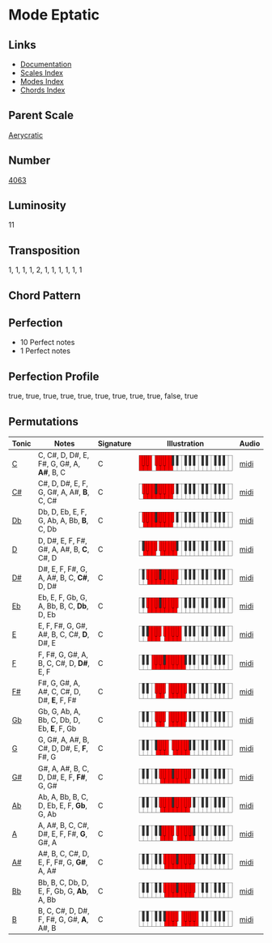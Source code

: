 # Mode Eptatic

## Links

- [Documentation](README.md)
- [Scales Index](Scales.md)
- [Modes Index](Modes.md)
- [Chords Index](Chords.md)

## Parent Scale

[Aerycratic](ScaleAerycratic.md)

## Number

[4063](https://ianring.com/musictheory/scales/4063)

## Luminosity

11

## Transposition

1, 1, 1, 1, 2, 1, 1, 1, 1, 1, 1

## Chord Pattern



## Perfection

- 10 Perfect notes
- 1 Perfect notes

## Perfection Profile

true, true, true, true, true, true, true, true, true, false, true

## Permutations

| Tonic | Notes | Signature | Illustration | Audio |
|-------|-------|-----------|--------------|-------|
| [C](ModeCNaturalEptatic.md) | C, C#, D, D#, E, F#, G, G#, A, **A#**, B, C | C | ![CNaturalEptatic](ModeCNaturalEptatic.png) | [midi](https://github.com/edipermadi/music/blob/main/docs/ModeCNaturalEptatic.mid?raw=true) |
| [C#](ModeCSharpEptatic.md) | C#, D, D#, E, F, G, G#, A, A#, **B**, C, C# | C | ![CSharpEptatic](ModeCSharpEptatic.png) | [midi](https://github.com/edipermadi/music/blob/main/docs/ModeCSharpEptatic.mid?raw=true) |
| [Db](ModeDFlatEptatic.md) | Db, D, Eb, E, F, G, Ab, A, Bb, **B**, C, Db | C | ![DFlatEptatic](ModeDFlatEptatic.png) | [midi](https://github.com/edipermadi/music/blob/main/docs/ModeDFlatEptatic.mid?raw=true) |
| [D](ModeDNaturalEptatic.md) | D, D#, E, F, F#, G#, A, A#, B, **C**, C#, D | C | ![DNaturalEptatic](ModeDNaturalEptatic.png) | [midi](https://github.com/edipermadi/music/blob/main/docs/ModeDNaturalEptatic.mid?raw=true) |
| [D#](ModeDSharpEptatic.md) | D#, E, F, F#, G, A, A#, B, C, **C#**, D, D# | C | ![DSharpEptatic](ModeDSharpEptatic.png) | [midi](https://github.com/edipermadi/music/blob/main/docs/ModeDSharpEptatic.mid?raw=true) |
| [Eb](ModeEFlatEptatic.md) | Eb, E, F, Gb, G, A, Bb, B, C, **Db**, D, Eb | C | ![EFlatEptatic](ModeEFlatEptatic.png) | [midi](https://github.com/edipermadi/music/blob/main/docs/ModeEFlatEptatic.mid?raw=true) |
| [E](ModeENaturalEptatic.md) | E, F, F#, G, G#, A#, B, C, C#, **D**, D#, E | C | ![ENaturalEptatic](ModeENaturalEptatic.png) | [midi](https://github.com/edipermadi/music/blob/main/docs/ModeENaturalEptatic.mid?raw=true) |
| [F](ModeFNaturalEptatic.md) | F, F#, G, G#, A, B, C, C#, D, **D#**, E, F | C | ![FNaturalEptatic](ModeFNaturalEptatic.png) | [midi](https://github.com/edipermadi/music/blob/main/docs/ModeFNaturalEptatic.mid?raw=true) |
| [F#](ModeFSharpEptatic.md) | F#, G, G#, A, A#, C, C#, D, D#, **E**, F, F# | C | ![FSharpEptatic](ModeFSharpEptatic.png) | [midi](https://github.com/edipermadi/music/blob/main/docs/ModeFSharpEptatic.mid?raw=true) |
| [Gb](ModeGFlatEptatic.md) | Gb, G, Ab, A, Bb, C, Db, D, Eb, **E**, F, Gb | C | ![GFlatEptatic](ModeGFlatEptatic.png) | [midi](https://github.com/edipermadi/music/blob/main/docs/ModeGFlatEptatic.mid?raw=true) |
| [G](ModeGNaturalEptatic.md) | G, G#, A, A#, B, C#, D, D#, E, **F**, F#, G | C | ![GNaturalEptatic](ModeGNaturalEptatic.png) | [midi](https://github.com/edipermadi/music/blob/main/docs/ModeGNaturalEptatic.mid?raw=true) |
| [G#](ModeGSharpEptatic.md) | G#, A, A#, B, C, D, D#, E, F, **F#**, G, G# | C | ![GSharpEptatic](ModeGSharpEptatic.png) | [midi](https://github.com/edipermadi/music/blob/main/docs/ModeGSharpEptatic.mid?raw=true) |
| [Ab](ModeAFlatEptatic.md) | Ab, A, Bb, B, C, D, Eb, E, F, **Gb**, G, Ab | C | ![AFlatEptatic](ModeAFlatEptatic.png) | [midi](https://github.com/edipermadi/music/blob/main/docs/ModeAFlatEptatic.mid?raw=true) |
| [A](ModeANaturalEptatic.md) | A, A#, B, C, C#, D#, E, F, F#, **G**, G#, A | C | ![ANaturalEptatic](ModeANaturalEptatic.png) | [midi](https://github.com/edipermadi/music/blob/main/docs/ModeANaturalEptatic.mid?raw=true) |
| [A#](ModeASharpEptatic.md) | A#, B, C, C#, D, E, F, F#, G, **G#**, A, A# | C | ![ASharpEptatic](ModeASharpEptatic.png) | [midi](https://github.com/edipermadi/music/blob/main/docs/ModeASharpEptatic.mid?raw=true) |
| [Bb](ModeBFlatEptatic.md) | Bb, B, C, Db, D, E, F, Gb, G, **Ab**, A, Bb | C | ![BFlatEptatic](ModeBFlatEptatic.png) | [midi](https://github.com/edipermadi/music/blob/main/docs/ModeBFlatEptatic.mid?raw=true) |
| [B](ModeBNaturalEptatic.md) | B, C, C#, D, D#, F, F#, G, G#, **A**, A#, B | C | ![BNaturalEptatic](ModeBNaturalEptatic.png) | [midi](https://github.com/edipermadi/music/blob/main/docs/ModeBNaturalEptatic.mid?raw=true) |
